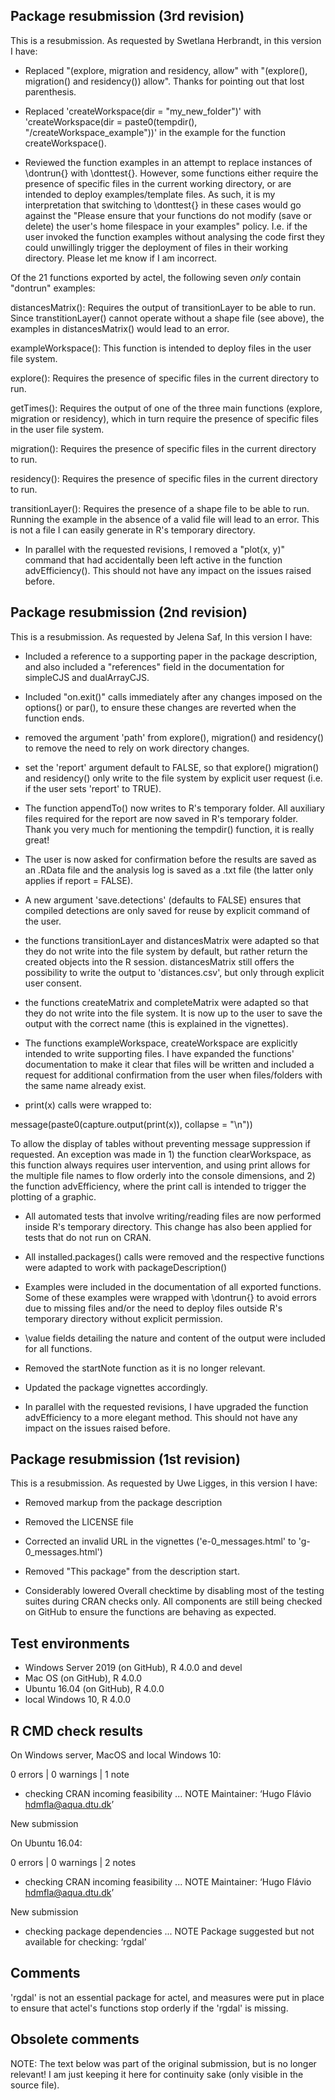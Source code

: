 ## Package resubmission (3rd revision)

This is a resubmission. As requested by Swetlana Herbrandt,
in this version I have:

* Replaced "(explore, migration and residency,  allow" with 
"(explore(), migration() and residency()) allow". Thanks for
pointing out that lost parenthesis.

* Replaced 'createWorkspace(dir = "my_new_folder")' with
'createWorkspace(dir = paste0(tempdir(), "/createWorkspace_example"))'
in the example for the function createWorkspace().

* Reviewed the function examples in an attempt to
replace instances of \dontrun{} with \donttest{}. However,
some functions either require the presence of specific files
in the current working directory, or are intended to deploy 
examples/template files. As such, it is my interpretation 
that switching to \donttest{} in these cases would go 
against the "Please ensure that your functions do not 
modify (save or delete) the user's home filespace in your 
examples" policy. I.e. if the user invoked the function
examples without analysing the code first they could 
unwillingly trigger the deployment of files in their 
working directory. Please let me know if I am incorrect.

Of the 21 functions exported by actel, the following seven
_only_ contain "dontrun" examples:

distancesMatrix(): Requires the output of transitionLayer to
be able to run. Since transtitionLayer() cannot operate without
a shape file (see above), the examples in distancesMatrix() 
would lead to an error.

exampleWorkspace(): This function is intended to deploy files
in the user file system.

explore(): Requires the presence of specific files in the
current directory to run.

getTimes(): Requires the output of one of the three main 
functions (explore, migration or residency), which in turn
require the presence of specific files in the user file
system.

migration(): Requires the presence of specific files in the
current directory to run.

residency(): Requires the presence of specific files in the
current directory to run.

transitionLayer(): Requires the presence of a shape file to
be able to run. Running the example in the absence of a valid
file will lead to an error. This is not a file I can easily
generate in R's temporary directory.

* In parallel with the requested revisions, I removed a 
"plot(x, y)" command that had accidentally been left active
in the function advEfficiency(). This should not have 
any impact on the issues raised before.

## Package resubmission (2nd revision)

This is a resubmission. As requested by Jelena Saf,
In this version I have:

* Included a reference to a supporting paper in the package
description, and also included a "references" field in the
documentation for simpleCJS and dualArrayCJS.

* Included "on.exit()" calls immediately after any changes
imposed on the options() or par(), to ensure these changes are
reverted when the function ends.

* removed the argument 'path' from explore(), migration() and
residency() to remove the need to rely on work directory changes.

* set the 'report' argument default to FALSE, so that explore()
migration() and residency() only write to the file system by
explicit user request (i.e. if the user sets 'report' to TRUE).

* The function appendTo() now writes to R's temporary folder.
All auxiliary files required for the report are now saved in
R's temporary folder. Thank you very much for mentioning the
tempdir() function, it is really great!

* The user is now asked for confirmation before the results
are saved as an .RData file and the analysis log is saved as a
.txt file (the latter only applies if report = FALSE).

* A new argument 'save.detections' (defaults to FALSE) ensures
that compiled detections are only saved for reuse by explicit
command of the user.

* the functions transitionLayer and distancesMatrix were adapted
so that they do not write into the file system by default, but rather
return the created objects into the R session. distancesMatrix still
offers the possibility to write the output to 'distances.csv', but only
through explicit user consent.

* the functions createMatrix and completeMatrix were adapted so that
they do not write into the file system. It is now up to the user to
save the output with the correct name (this is explained in the vignettes).

* The functions exampleWorkspace, createWorkspace are explicitly 
intended to write supporting files. I have expanded the functions' 
documentation to make it clear that files will be written and
included a request for additional confirmation from the user when 
files/folders with the same name already exist.

* print(x) calls were wrapped to:

message(paste0(capture.output(print(x)), collapse = "\n"))

To allow the display of tables without preventing message
suppression if requested. An exception was made in 1) the function
clearWorkspace, as this function always requires user intervention,
and using print allows for the multiple file names to flow
orderly into the console dimensions, and 2) the function 
advEfficiency, where the print call is intended to trigger the
plotting of a graphic.

* All automated tests that involve writing/reading files are
now performed inside R's temporary directory. This change has also
been applied for tests that do not run on CRAN.

* All installed.packages() calls were removed and the respective
functions were adapted to work with packageDescription()

* Examples were included in the documentation of all exported
functions. Some of these examples were wrapped with \dontrun{}
to avoid errors due to missing files and/or the need to deploy
files outside R's temporary directory without explicit permission.

* \value fields detailing the nature and content of the output
were included for all functions.

* Removed the startNote function as it is no longer relevant.

* Updated the package vignettes accordingly.

* In parallel with the requested revisions, I have upgraded the
function advEfficiency to a more elegant method. This should
not have any impact on the issues raised before.

## Package resubmission (1st revision)

This is a resubmission. As requested by Uwe Ligges, 
in this version I have:

* Removed markup from the package description

* Removed the LICENSE file

* Corrected an invalid URL in the vignettes
('e-0_messages.html' to 'g-0_messages.html')

* Removed "This package" from the description start.

* Considerably lowered Overall checktime by disabling
most of the testing suites during CRAN checks only. 
All components are still being checked on GitHub to ensure
the functions are behaving as expected.

## Test environments

* Windows Server 2019 (on GitHub), R 4.0.0 and devel
* Mac OS (on GitHub), R 4.0.0
* Ubuntu 16.04 (on GitHub), R 4.0.0
* local Windows 10, R 4.0.0

## R CMD check results

On Windows server, MacOS and local Windows 10:

0 errors | 0 warnings | 1 note

* checking CRAN incoming feasibility ... NOTE
Maintainer: ‘Hugo Flávio <hdmfla@aqua.dtu.dk>’

New submission

On Ubuntu 16.04:

0 errors | 0 warnings | 2 notes

* checking CRAN incoming feasibility ... NOTE
Maintainer: ‘Hugo Flávio <hdmfla@aqua.dtu.dk>’

New submission

* checking package dependencies ... NOTE
Package suggested but not available for checking: ‘rgdal’

## Comments

'rgdal' is not an essential package for actel, and measures 
were put in place to ensure that actel's functions stop orderly
if the 'rgdal' is missing.


## Obsolete comments

NOTE: The text below was part of the original submission, but is
no longer relevant! I am just keeping it here for continuity sake 
(only visible in the source file).

<!-- 
actel must read/write files to operate. I understand that this
is a sensible topic, and the user must be informed about it. The
startup message of actel asks the users to run startNote(). This
is a message-only function that contains the following text:

```
Writing/editing files:
  To operate, actel must write/change files present in the target 
  directory and create subdirectories. This includes the functions 
  transitionLayer, distancesMatrix, emptyMatrix, createWorkspace, 
  exampleWorkspace, clearWorkspace, explore, migration and residency. 
  These actions are always related to the analysis processes being 
  carried on (e.g. deploy examples, write reports, print graphics). 

Opening the web browser:
  actel has an auto-open feature for generated reports, which will 
  trigger your browser to open at the end of the explore, migration 
  and residency functions. If you would like to disable this, please 
  run these functions with auto.open = FALSE. 

Please only use actel if you agree with this.

To get acquainted with how actel works, read the package vignettes.
You can find them by running browseVignettes('actel')
```

I have also deployed checkpoints to transitionLayer, distancesMatrix,
emptyMatrix, createWorkspace, exampleWorkspace, and clearWorkspace 
that require user confirmation when there is a risk of file overwriting
or deletion.
-->
